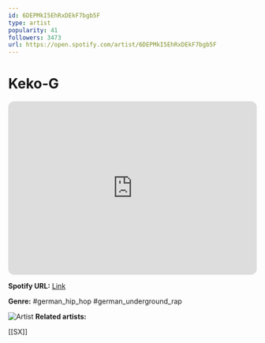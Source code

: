 ```yaml
---
id: 6DEPMkI5EhRxDEkF7bgb5F
type: artist
popularity: 41
followers: 3473
url: https://open.spotify.com/artist/6DEPMkI5EhRxDEkF7bgb5F
---
```

# Keko-G

<iframe style="border-radius:12px" src="https://open.spotify.com/embed/artist/6DEPMkI5EhRxDEkF7bgb5F" width="100%" height="352" frameBorder="0" allowfullscreen="" allow="autoplay; clipboard-write; encrypted-media; fullscreen; picture-in-picture" loading="lazy"></iframe>

**Spotify URL:** [Link](https://open.spotify.com/artist/6DEPMkI5EhRxDEkF7bgb5F)

**Genre:**  #german_hip_hop #german_underground_rap

![Artist](https://i.scdn.co/image/ab6761610000e5eb294f742c2b545dc1c0bdcf98)
**Related artists:**

[[SX]]
